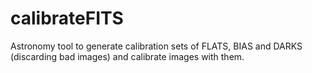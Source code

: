# calibrateFITS
Astronomy tool to generate calibration sets of FLATS, BIAS and DARKS (discarding bad images) and calibrate images with them.
